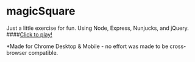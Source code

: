 # magicSquare

Just a little exercise for fun. Using Node, Express, Nunjucks, and jQuery.
####[Click to play!]( https://www.google.com/url?q=https%3A%2F%2Flit-coast-75475.herokuapp.com%2F&sa=D&sntz=1&usg=AFQjCNGScxmqGhrrjPumCZz3zqrvg77H-A, "MagicSquare on Heroku")

*Made for Chrome Desktop & Mobile - no effort was made to be cross-browser compatible. 
